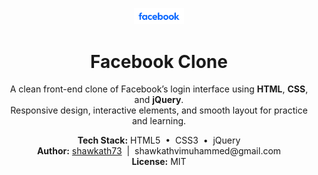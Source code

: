 <p align="center">
  <img src="fb.svg" width="80" alt="Facebook Logo" />
</p>

<h1 align="center">Facebook Clone</h1>

<p align="center">
  A clean front-end clone of Facebook’s login interface using <strong>HTML</strong>, <strong>CSS</strong>, and <strong>jQuery</strong>.<br>
  Responsive design, interactive elements, and smooth layout for practice and learning.
</p>

<p align="center">
  <strong>Tech Stack:</strong> HTML5 &nbsp;•&nbsp; CSS3 &nbsp;•&nbsp; jQuery<br>
  <strong>Author:</strong> <a href="https://github.com/shawkath73">shawkath73</a> &nbsp;|&nbsp; shawkathvimuhammed@gmail.com<br>
  <strong>License:</strong> MIT
</p>
